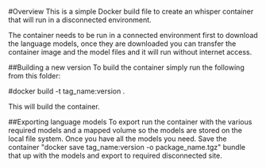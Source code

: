 #Overview
This is a simple Docker build file to create an whisper container that will run in a disconnected environment.

The container needs to be run in a connected environment first to download the language models, once they are downloaded you can transfer the container image and the model files and it will run without internet access.

##Building a new version
To build the container simply run the following from this folder:

#docker build -t tag_name:version .

This will build the container.  

##Exporting language models
To export run the container with the various required models and a mapped volume so the models are stored on the local file system.  Once you have all the models you need.  Save the container "docker save tag_name:version -o package_name.tgz" bundle that up with the models and export to required disconnected site.

